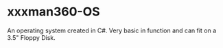 # xxxman360-OS
An operating system created in C#. Very basic in function and can fit on a 3.5" Floppy Disk.
